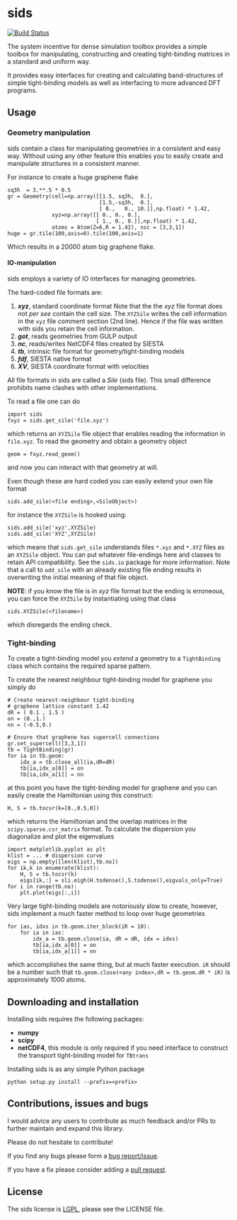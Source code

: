# sids #

[![Build Status](https://travis-ci.org/zerothi/sids.svg?branch=master)](https://travis-ci.org/zerothi/sids)

The system incentive for dense simulation toolbox provides a simple
toolbox for manipulating, constructing and creating tight-binding matrices 
in a standard and uniform way.

It provides easy interfaces for creating and calculating band-structures of
simple tight-binding models as well as interfacing to more advanced DFT
programs.

## Usage ##

### Geometry manipulation ###

sids contain a class for manipulating geometries in a consistent and easy
way. Without using any other feature this enables you to easily create and
manipulate structures in a consistent manner. 

For instance to create a huge graphene flake

	sq3h  = 3.**.5 * 0.5
    gr = Geometry(cell=np.array([[1.5, sq3h,  0.],
                                 [1.5,-sq3h,  0.],
                                 [ 0.,   0., 10.]],np.float) * 1.42,
                  xyz=np.array([[ 0., 0., 0.],
                                [ 1., 0., 0.]],np.float) * 1.42,
                  atoms = Atom(Z=6,R = 1.42), nsc = [3,3,1])
    huge = gr.tile(100,axis=0).tile(100,axis=1)

Which results in a 20000 atom big graphene flake.

#### IO-manipulation ####

sids employs a variety of IO interfaces for managing geometries.

The hard-coded file formats are:

1. ___xyz___, standard coordinate format
 Note that the the _xyz_ file format does not _per see_ contain the cell size.
 The `XYZSile` writes the cell information in the `xyz` file comment section (2nd line). Hence if the file was written with sids you retain the cell information.
2. ___got___, reads geometries from GULP output
3. ___nc___, reads/writes NetCDF4 files created by SIESTA
4. ___tb___, intrinsic file format for geometry/tight-binding models
5. ___fdf___, SIESTA native format
6. ___XV___, SIESTA coordinate format with velocities

All file formats in sids are called a _Sile_ (sids file). This small difference
prohibits name clashes with other implementations.

To read a file one can do

    import sids
	fxyz = sids.get_sile('file.xyz')

which returns an `XYZSile` file object that enables reading the information in
`file.xyz`. To read the geometry and obtain a geometry object

	geom = fxyz.read_geom()

and now you can interact with that geometry at will. 

Even though these are hard coded you can easily extend your own file format

	sids.add_sile(<file ending>,<SileObject>)

for instance the `XYZSile` is hooked using:

	sids.add_sile('xyz',XYZSile)
	sids.add_sile('XYZ',XYZSile)

which means that `sids.get_sile` understands files `*.xyz` and `*.XYZ` files as
an `XYZSile` object. You can put whatever file-endings here and classes to retain API
compatibility. See the `sids.io` package for more information. Note that a call to
`add_sile` with an already existing file ending results in overwriting the initial
meaning of that file object.

__NOTE__: if you know the file is in _xyz_ file format but the ending is erroneous, you can force the `XYZSile` by instantiating using that class

	sids.XYZSile(<filename>)

which disregards the ending check. 

### Tight-binding ###

To create a tight-binding model you _extend_ a geometry to a `TightBinding` class which
contains the required sparse pattern.

To create the nearest neighbour tight-binding model for graphene you simply do

    # Create nearest-neighbour tight-binding
    # graphene lattice constant 1.42
    dR = ( 0.1 , 1.5 )
	on = (0.,1.)
    nn = (-0.5,0.)

	# Ensure that graphene has supercell connections
	gr.set_supercell([3,3,1])
    tb = TightBinding(gr)
    for ia in tb.geom:
        idx_a = tb.close_all(ia,dR=dR)
        tb[ia,idx_a[0]] = on
        tb[ia,idx_a[1]] = nn

at this point you have the tight-binding model for graphene and you can easily create
the Hamiltonian using this construct:

    H, S = tb.tocsr(k=[0.,0.5,0])

which returns the Hamiltonian and the overlap matrices in the `scipy.sparse.csr_matrix`
format. To calculate the dispersion you diagonalize and plot the eigenvalues

	import matplotlib.pyplot as plt
    klist = ... # dispersion curve
	eigs = np.empty([len(klist),tb.no])
	for ik,k in enumerate(klist):
		H, S = tb.tocsr(k)
		eigs[ik,:] = sli.eigh(H.todense(),S.todense(),eigvals_only=True)
	for i in range(tb.no):
		plt.plot(eigs[:,i])

Very large tight-binding models are notoriously slow to create, however, sids
implement a much faster method to loop over huge geometries

	for ias, idxs in tb.geom.iter_block(iR = 10):
		for ia in ias:
			idx_a = tb.geom.close(ia, dR = dR, idx = idxs)
			tb[ia,idx_a[0]] = on
			tb[ia,idx_a[1]] = nn

which accomplishes the same thing, but at much faster execution. `iR` should be a
number such that `tb.geom.close(<any index>,dR = tb.geom.dR * iR)` is approximately
1000 atoms.


## Downloading and installation ##

Installing sids requires the following packages:

   - __numpy__
   - __scipy__
   - __netCDF4__, this module is only required if you need interface to construct
    the transport tight-binding model for `TBtrans`

Installing sids is as any simple Python package

	python setup.py install --prefix=<prefix>


## Contributions, issues and bugs ##

I would advice any users to contribute as much feedback and/or PRs to further
maintain and expand this library.

Please do not hesitate to contribute!

If you find any bugs please form a [bug report/issue][issue].

If you have a fix please consider adding a [pull request][pr].


## License ##

The sids license is [LGPL][lgpl], please see the LICENSE file.


<!---
Links to external and internal sites.
-->
[sids@git]: https://github.com/zerothi/sids
[sids-doc]: http://github.com/zerothi/sids
[issue]: https://github.com/zerothi/sids/issues
[pr]: https://github.com/zerothi/sids/pulls
[lgpl]: http://www.gnu.org/licenses/lgpl.html


<!---
Local variables for emacs to turn on flyspell-mode
% Local Variables:
%   mode: flyspell
% End:
-->

